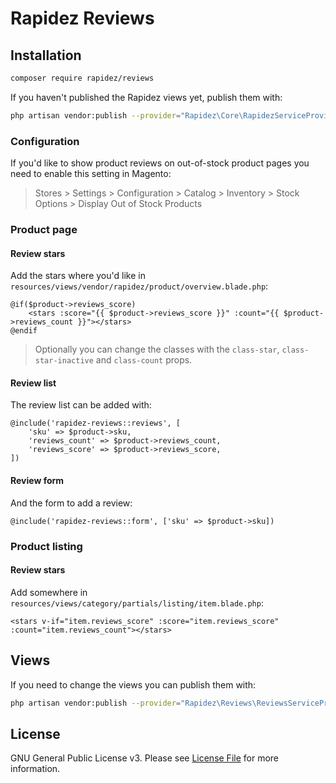# Rapidez Reviews

## Installation

```bash
composer require rapidez/reviews
```

If you haven't published the Rapidez views yet, publish them with:
```bash
php artisan vendor:publish --provider="Rapidez\Core\RapidezServiceProvider" --tag=views
```

### Configuration

If you'd like to show product reviews on out-of-stock product pages you need to enable this setting in Magento:

> Stores > Settings > Configuration > Catalog > Inventory > Stock Options > Display Out of Stock Products

### Product page

#### Review stars

Add the stars where you'd like in `resources/views/vendor/rapidez/product/overview.blade.php`:
```blade
@if($product->reviews_score)
    <stars :score="{{ $product->reviews_score }}" :count="{{ $product->reviews_count }}"></stars>
@endif
```

> Optionally you can change the classes with the `class-star`, `class-star-inactive` and `class-count` props.

#### Review list

The review list can be added with:
```blade
@include('rapidez-reviews::reviews', [
    'sku' => $product->sku,
    'reviews_count' => $product->reviews_count,
    'reviews_score' => $product->reviews_score,
])
```

#### Review form

And the form to add a review:
```blade
@include('rapidez-reviews::form', ['sku' => $product->sku])
```

### Product listing

#### Review stars

Add somewhere in `resources/views/category/partials/listing/item.blade.php`:
```blade
<stars v-if="item.reviews_score" :score="item.reviews_score" :count="item.reviews_count"></stars>
```

## Views

If you need to change the views you can publish them with:
```bash
php artisan vendor:publish --provider="Rapidez\Reviews\ReviewsServiceProvider" --tag=views
```

## License

GNU General Public License v3. Please see [License File](LICENSE) for more information.
